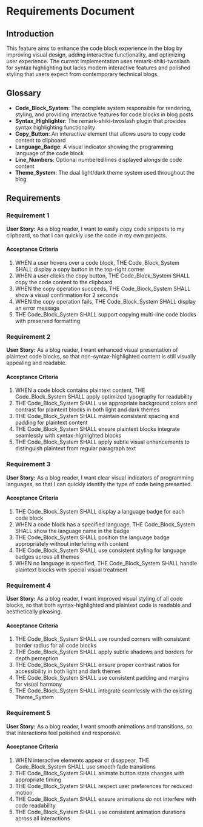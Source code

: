 # Requirements Document

## Introduction

This feature aims to enhance the code block experience in the blog by improving visual design, adding interactive functionality, and optimizing user experience. The current implementation uses remark-shiki-twoslash for syntax highlighting but lacks modern interactive features and polished styling that users expect from contemporary technical blogs.

## Glossary

- **Code_Block_System**: The complete system responsible for rendering, styling, and providing interactive features for code blocks in blog posts
- **Syntax_Highlighter**: The remark-shiki-twoslash plugin that provides syntax highlighting functionality
- **Copy_Button**: An interactive element that allows users to copy code content to clipboard
- **Language_Badge**: A visual indicator showing the programming language of the code block
- **Line_Numbers**: Optional numbered lines displayed alongside code content
- **Theme_System**: The dual light/dark theme system used throughout the blog

## Requirements

### Requirement 1

**User Story:** As a blog reader, I want to easily copy code snippets to my clipboard, so that I can quickly use the code in my own projects.

#### Acceptance Criteria

1. WHEN a user hovers over a code block, THE Code_Block_System SHALL display a copy button in the top-right corner
2. WHEN a user clicks the copy button, THE Code_Block_System SHALL copy the code content to the clipboard
3. WHEN the copy operation succeeds, THE Code_Block_System SHALL show a visual confirmation for 2 seconds
4. WHEN the copy operation fails, THE Code_Block_System SHALL display an error message
5. THE Code_Block_System SHALL support copying multi-line code blocks with preserved formatting

### Requirement 2

**User Story:** As a blog reader, I want enhanced visual presentation of plaintext code blocks, so that non-syntax-highlighted content is still visually appealing and readable.

#### Acceptance Criteria

1. WHEN a code block contains plaintext content, THE Code_Block_System SHALL apply optimized typography for readability
2. THE Code_Block_System SHALL use appropriate background colors and contrast for plaintext blocks in both light and dark themes
3. THE Code_Block_System SHALL maintain consistent spacing and padding for plaintext content
4. THE Code_Block_System SHALL ensure plaintext blocks integrate seamlessly with syntax-highlighted blocks
5. THE Code_Block_System SHALL apply subtle visual enhancements to distinguish plaintext from regular paragraph text

### Requirement 3

**User Story:** As a blog reader, I want clear visual indicators of programming languages, so that I can quickly identify the type of code being presented.

#### Acceptance Criteria

1. THE Code_Block_System SHALL display a language badge for each code block
2. WHEN a code block has a specified language, THE Code_Block_System SHALL show the language name in the badge
3. THE Code_Block_System SHALL position the language badge appropriately without interfering with content
4. THE Code_Block_System SHALL use consistent styling for language badges across all themes
5. WHEN no language is specified, THE Code_Block_System SHALL handle plaintext blocks with special visual treatment

### Requirement 4

**User Story:** As a blog reader, I want improved visual styling of all code blocks, so that both syntax-highlighted and plaintext code is readable and aesthetically pleasing.

#### Acceptance Criteria

1. THE Code_Block_System SHALL use rounded corners with consistent border radius for all code blocks
2. THE Code_Block_System SHALL apply subtle shadows and borders for depth perception
3. THE Code_Block_System SHALL ensure proper contrast ratios for accessibility in both light and dark themes
4. THE Code_Block_System SHALL use consistent padding and margins for visual harmony
5. THE Code_Block_System SHALL integrate seamlessly with the existing Theme_System

### Requirement 5

**User Story:** As a blog reader, I want smooth animations and transitions, so that interactions feel polished and responsive.

#### Acceptance Criteria

1. WHEN interactive elements appear or disappear, THE Code_Block_System SHALL use smooth fade transitions
2. THE Code_Block_System SHALL animate button state changes with appropriate timing
3. THE Code_Block_System SHALL respect user preferences for reduced motion
4. THE Code_Block_System SHALL ensure animations do not interfere with code readability
5. THE Code_Block_System SHALL use consistent animation durations across all interactions
